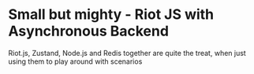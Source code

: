 # Small but mighty - Riot JS with Asynchronous Backend

Riot.js, Zustand, Node.js and Redis together are quite the treat, when just using them to play around with scenarios